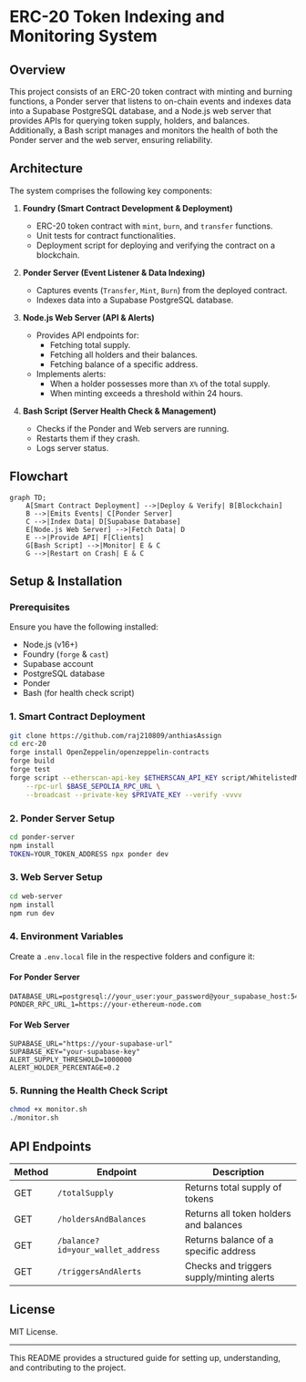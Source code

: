 # ERC-20 Token Indexing and Monitoring System

## Overview
This project consists of an ERC-20 token contract with minting and burning functions, a Ponder server that listens to on-chain events and indexes data into a Supabase PostgreSQL database, and a Node.js web server that provides APIs for querying token supply, holders, and balances. Additionally, a Bash script manages and monitors the health of both the Ponder server and the web server, ensuring reliability.

## Architecture
The system comprises the following key components:

1. **Foundry (Smart Contract Development & Deployment)**
   - ERC-20 token contract with `mint`, `burn`, and `transfer` functions.
   - Unit tests for contract functionalities.
   - Deployment script for deploying and verifying the contract on a blockchain.

2. **Ponder Server (Event Listener & Data Indexing)**
   - Captures events (`Transfer`, `Mint`, `Burn`) from the deployed contract.
   - Indexes data into a Supabase PostgreSQL database.

3. **Node.js Web Server (API & Alerts)**
   - Provides API endpoints for:
     - Fetching total supply.
     - Fetching all holders and their balances.
     - Fetching balance of a specific address.
   - Implements alerts:
     - When a holder possesses more than `X%` of the total supply.
     - When minting exceeds a threshold within 24 hours.

4. **Bash Script (Server Health Check & Management)**
   - Checks if the Ponder and Web servers are running.
   - Restarts them if they crash.
   - Logs server status.

## Flowchart
```mermaid
graph TD;
    A[Smart Contract Deployment] -->|Deploy & Verify| B[Blockchain]
    B -->|Emits Events| C[Ponder Server]
    C -->|Index Data| D[Supabase Database]
    E[Node.js Web Server] -->|Fetch Data| D
    E -->|Provide API| F[Clients]
    G[Bash Script] -->|Monitor| E & C
    G -->|Restart on Crash| E & C
```

## Setup & Installation

### Prerequisites
Ensure you have the following installed:
- Node.js (v16+)
- Foundry (`forge` & `cast`)
- Supabase account
- PostgreSQL database
- Ponder
- Bash (for health check script)

### 1. Smart Contract Deployment
```bash
git clone https://github.com/raj210809/anthiasAssign
cd erc-20
forge install OpenZeppelin/openzeppelin-contracts
forge build
forge test
forge script --etherscan-api-key $ETHERSCAN_API_KEY script/WhitelistedMinterToken.sol \
    --rpc-url $BASE_SEPOLIA_RPC_URL \
    --broadcast --private-key $PRIVATE_KEY --verify -vvvv
```

### 2. Ponder Server Setup
```bash
cd ponder-server
npm install
TOKEN=YOUR_TOKEN_ADDRESS npx ponder dev
```

### 3. Web Server Setup
```bash
cd web-server
npm install
npm run dev
```

### 4. Environment Variables
Create a `.env.local` file in the respective folders and configure it:
#### **For Ponder Server**
```env
DATABASE_URL=postgresql://your_user:your_password@your_supabase_host:5432/your_database
PONDER_RPC_URL_1=https://your-ethereum-node.com
```
#### **For Web Server**
```env
SUPABASE_URL="https://your-supabase-url"
SUPABASE_KEY="your-supabase-key"
ALERT_SUPPLY_THRESHOLD=1000000
ALERT_HOLDER_PERCENTAGE=0.2
```

### 5. Running the Health Check Script
```bash
chmod +x monitor.sh
./monitor.sh
```

## API Endpoints
| Method | Endpoint | Description |
|--------|---------|-------------|
| GET | `/totalSupply` | Returns total supply of tokens |
| GET | `/holdersAndBalances` | Returns all token holders and balances |
| GET | `/balance?id=your_wallet_address` | Returns balance of a specific address |
| GET | `/triggersAndAlerts` | Checks and triggers supply/minting alerts |

## License
MIT License.

---
This README provides a structured guide for setting up, understanding, and contributing to the project.

